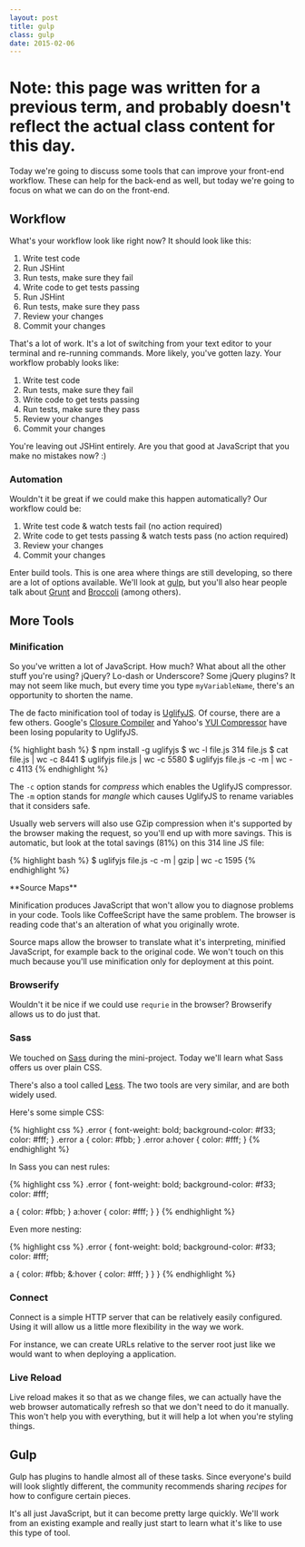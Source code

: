 ```yaml
---
layout: post
title: gulp
class: gulp
date: 2015-02-06
---
```


# Note: this page was written for a previous term, and probably doesn't reflect the actual class content for this day.

Today we're going to discuss some tools that can improve your front-end
workflow. These can help for the back-end as well, but today we're going to
focus on what we can do on the front-end.

## Workflow

What's your workflow look like right now? It should look like this:

1. Write test code
1. Run JSHint
1. Run tests, make sure they fail
1. Write code to get tests passing
1. Run JSHint
1. Run tests, make sure they pass
1. Review your changes
1. Commit your changes

That's a lot of work. It's a lot of switching from your text editor to your
terminal and re-running commands. More likely, you've gotten lazy. Your
workflow probably looks like:

1. Write test code
1. Run tests, make sure they fail
1. Write code to get tests passing
1. Run tests, make sure they pass
1. Review your changes
1. Commit your changes

You're leaving out JSHint entirely. Are you that good at JavaScript that you
make no mistakes now? :)

### Automation

Wouldn't it be great if we could make this happen automatically? Our workflow
could be:

1. Write test code & watch tests fail (no action required)
1. Write code to get tests passing & watch tests pass (no action required)
1. Review your changes
1. Commit your changes

Enter build tools. This is one area where things are still developing, so there
are a lot of options available. We'll look at [gulp][gulp], but you'll also
hear people talk about [Grunt][grunt] and [Broccoli][broccoli] (among others).

## More Tools

### Minification

So you've written a lot of JavaScript. How much? What about all the other stuff
you're using? jQuery? Lo-dash or Underscore? Some jQuery plugins? It may not
seem like much, but every time you type `myVariableName`, there's an
opportunity to shorten the name.

The de facto minification tool of today is [UglifyJS][uglify]. Of course, there
are a few others. Google's [Closure Compiler][closure-compiler] and Yahoo's
[YUI Compressor][yui-compressor] have been losing popularity to UglifyJS.

{% highlight bash %}
$ npm install -g uglifyjs
$ wc -l file.js
     314 file.js
$ cat file.js | wc -c
    8441
$ uglifyjs file.js | wc -c
    5580
$ uglifyjs file.js -c -m | wc -c
    4113
{% endhighlight %}

The `-c` option stands for _compress_ which enables the UglifyJS compressor.
The `-m` option stands for _mangle_ which causes UglifyJS to rename variables
that it considers safe.

Usually web servers will also use GZip compression when it's supported by the
browser making the request, so you'll end up with more savings. This is
automatic, but look at the total savings (81%) on this 314 line JS file:

{% highlight bash %}
$ uglifyjs file.js -c -m | gzip | wc -c
    1595
{% endhighlight %}


<aside>
**Source Maps**

Minification produces JavaScript that won't allow you to diagnose problems in
your code. Tools like CoffeeScript have the same problem. The browser is
reading code that's an alteration of what you originally wrote.

Source maps allow the browser to translate what it's interpreting, minified
JavaScript, for example back to the original code. We won't touch on this much
because you'll use minification only for deployment at this point.
</aside>

### Browserify

Wouldn't it be nice if we could use `requrie` in the browser? Browserify
allows us to do just that.

### Sass

We touched on [Sass][sass] during the mini-project. Today we'll learn what
Sass offers us over plain CSS.

There's also a tool called [Less][less]. The two tools are very similar, and
are both widely used.

Here's some simple CSS:

{% highlight css %}
.error {
  font-weight: bold;
  background-color: #f33;
  color: #fff;
}
.error a { color: #fbb; }
.error a:hover { color: #fff; }
{% endhighlight %}

In Sass you can nest rules:

<section class="sass">
{% highlight css %}
.error {
  font-weight: bold;
  background-color: #f33;
  color: #fff;

  a { color: #fbb; }
  a:hover { color: #fff; }
}
{% endhighlight %}
</section>

Even more nesting:

<section class="sass">
{% highlight css %}
.error {
  font-weight: bold;
  background-color: #f33;
  color: #fff;

  a {
    color: #fbb;
    &:hover { color: #fff; }
  }
}
{% endhighlight %}
</section>

### Connect

Connect is a simple HTTP server that can be relatively easily configured. Using
it will allow us a little more flexibility in the way we work.

For instance, we can create URLs relative to the server root just like we would
want to when deploying a application.

### Live Reload

Live reload makes it so that as we change files, we can actually have the web
browser automatically refresh so that we don't need to do it manually. This
won't help you with everything, but it will help a lot when you're styling
things.


## Gulp

Gulp has plugins to handle almost all of these tasks. Since everyone's build
will look slightly different, the community recommends sharing _recipes_ for
how to configure certain pieces.

It's all just JavaScript, but it can become pretty large quickly. We'll work
from an existing example and really just start to learn what it's like to use
this type of tool.


[sass]: http://sass-lang.com
[less]: http://lesscss.org
[gulp]: http://gulpjs.com
[grunt]: http://gruntjs.com
[broccoli]: https://github.com/joliss/broccoli
[uglify]: https://github.com/mishoo/UglifyJS
[closure-compiler]: https://developers.google.com/closure/compiler/
[yui-compressor]: http://yui.github.io/yuicompressor/
